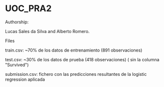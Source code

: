 # UOC_PRA2

Authorship:

Lucas Sales da Silva and Alberto Romero.

Files

train.csv: ~70% de los datos de entrenamiento (891 observaciones)

test.csv: ~30% de los datos de prueba (418 observaciones) ( sin la columna "Survived")

submission.csv: fichero con las predicciones resultantes de la logistic regression aplicada
